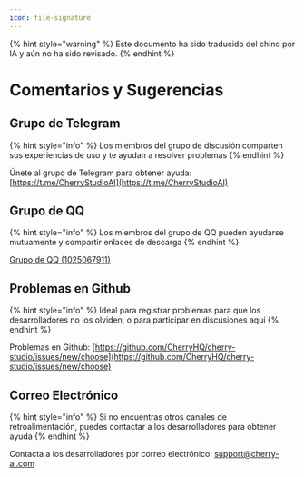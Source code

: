 ```yaml
---
icon: file-signature
---
```


{% hint style="warning" %}
Este documento ha sido traducido del chino por IA y aún no ha sido revisado.
{% endhint %}

# Comentarios y Sugerencias

## Grupo de Telegram

{% hint style="info" %}
Los miembros del grupo de discusión comparten sus experiencias de uso y te ayudan a resolver problemas
{% endhint %}

Únete al grupo de Telegram para obtener ayuda: [https://t.me/CherryStudioAI](https://t.me/CherryStudioAI)

## Grupo de QQ

{% hint style="info" %}
Los miembros del grupo de QQ pueden ayudarse mutuamente y compartir enlaces de descarga
{% endhint %}

[Grupo de QQ (1025067911)](https://qm.qq.com/q/hlHOddwAS)

## Problemas en Github

{% hint style="info" %}
Ideal para registrar problemas para que los desarrolladores no los olviden, o para participar en discusiones aquí
{% endhint %}

Problemas en Github: [https://github.com/CherryHQ/cherry-studio/issues/new/choose](https://github.com/CherryHQ/cherry-studio/issues/new/choose)

## Correo Electrónico

{% hint style="info" %}
Si no encuentras otros canales de retroalimentación, puedes contactar a los desarrolladores para obtener ayuda
{% endhint %}

Contacta a los desarrolladores por correo electrónico: support@cherry-ai.com